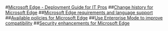 #[Microsoft Edge - Deployment Guide for IT Pros](index.md)
##[Change history for Microsoft Edge](change-history-for-microsoft-edge.md)
##[Microsoft Edge requirements and language support](hardware-and-software-requirements.md)
##[Available policies for Microsoft Edge](available-policies.md)
##[Use Enterprise Mode to improve compatibility](emie-to-improve-compatibility.md)
##[Security enhancements for Microsoft Edge](security-enhancements-microsoft-edge.md)

